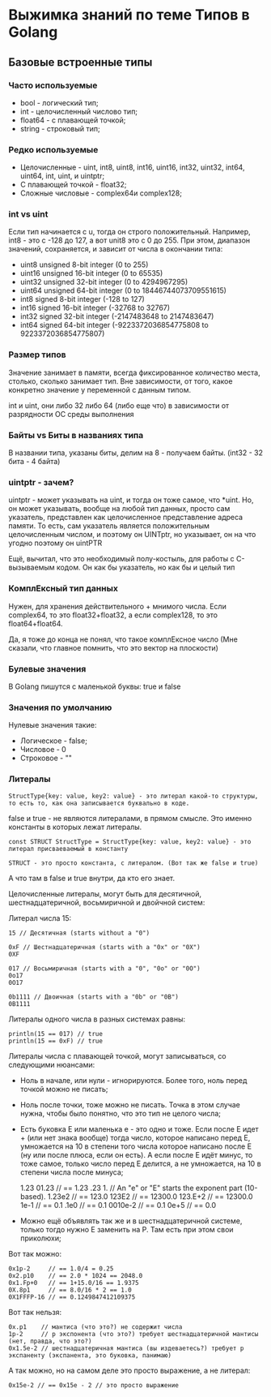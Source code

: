 # Выжимка знаний по теме Типов в Golang

## Базовые встроенные типы

### Часто используемые

  - bool - логический тип;
  - int - целочисленный числово тип;
  - float64 - с плавающей точкой;
  - string - строковый тип;

### Редко используемые

  - Целочисленные - uint, int8, uint8, int16, uint16, int32, uint32, int64, uint64, int, uint, и uintptr;
  - С плавающей точкой - float32;
  - Сложные числовые - complex64и complex128;

### int vs uint

  Если тип начинается с u, тогда он строго положительный. 
  Например, int8 - это с -128 до 127, а вот unit8 это с 0 до 255.
  При этом, диапазон значений, сохраняется, и зависит от числа в окончании типа:
 
  - uint8	unsigned 8-bit integer	(0 to 255)
  - uint16	unsigned 16-bit integer	(0 to 65535)
  - uint32	unsigned 32-bit integer	(0 to 4294967295)
  - uint64	unsigned 64-bit integer	(0 to 18446744073709551615)
  - int8	signed 8-bit integer	(-128 to 127)
  - int16	signed 16-bit integer	(-32768 to 32767)
  - int32	signed 32-bit integer	(-2147483648 to 2147483647)
  - int64	signed 64-bit integer	(-9223372036854775808 to 9223372036854775807)

### Размер типов

  Значение занимает в памяти, всегда фиксированное количество места, столько, сколько занимает тип.
  Вне зависимости, от того, какое конкретно значение у переменной с данным типом.

  int и uint, они либо 32 либо 64 (либо еще что) в зависимости от разрядности ОС среды выполнения
  
### Байты vs Биты в названиях типа

  В названии типа, указаны биты, делим на 8 - получаем байты. (int32 - 32 бита - 4 байта)

### uintptr - зачем?

  uintptr - может указывать на uint, и тогда он тоже самое, что *uint.
  Но, он может указывать, вообще на любой тип данных, просто сам указатель, представлен как целочисленное представление адреса памяти. 
  То есть, сам указатель является положительным целочисленным числом, и поэтому он UINTptr, но указывает, он на что угодно поэтому он uintPTR

  Ещё, вычитал, что это необходимый полу-костыль, для работы c С-вызываемым кодом. Он как бы указатель, но как бы и целый тип

### КомплЕксный тип данных

  Нужен, для хранения действительного + мнимого числа. Если complex64, то это float32+float32, а если complex128, то это float64+float64.

  Да, я тоже до конца не понял, что такое комплЕксное число (Мне сказали, что главное помнить, что это вектор на плоскости)

### Булевыe значения

  В Golang пишутся с маленькой буквы: true и false

### Значения по умолчанию

  Нулевые значения такие:
   - Логическое - false;
   - Числовое - 0
   - Строковое - ""

### Литералы

    StructType{key: value, key2: value} - это литерал какой-то структуры, то есть то, как она записывается буквально в коде.

  false и true - не являются литералами, в прямом смысле. Это именно константы в которых лежат литералы. 

    const STRUCT StructType = StructType{key: value, key2: value} - это литерал присваеваемый в константу

    STRUCT - это просто константа, с литералом. (Вот так же false и true)

  А что там в false и true внутри, да кто его знает.

  Целочисленные литералы, могут быть для десятичной, шестнадцатеричной, восьмиричной и двойчной систем:

  Литерал числа 15:

    15 // Десятичная (starts without a "0")

    0xF // Шестнадцатеричная (starts with a "0x" or "0X")
    0XF

    017 // Восьмиричная (starts with a "0", "0o" or "0O")
    0o17
    0O17

    0b1111 // Двоичная (starts with a "0b" or "0B")
    0B1111


  Литералы одного числа в разных системах равны:

    println(15 == 017) // true
    println(15 == 0xF) // true

  Литералы числа с плавающей точкой, могут записываться, со следующими нюансами:

  - Ноль в начале, или нули - игнорируются. Более того, ноль перед точкой можно не писать;
  - Ноль после точки, тоже можно не писать. Точка в этом случае нужна, чтобы было понятно, что это тип не целого числа;
  - Есть буковка E или маленька e - это одно и тоже. Если после Е идет + (или нет знака вообще) тогда число, которое написано перед Е, умножается на 10 в степени того числа которое написано после E (ну или после плюса, если он есть). А если после Е идёт минус, то тоже самое, только число перед Е делится, а не умножается, на 10 в степени числа после минуса;

    1.23
    01.23 // == 1.23
    .23
    1.
    // An "e" or "E" starts the exponent part (10-based).
    1.23e2  // == 123.0
    123E2   // == 12300.0
    123.E+2 // == 12300.0
    1e-1    // == 0.1
    .1e0    // == 0.1
    0010e-2 // == 0.1
    0e+5    // == 0.0

  - Можно ещё объявлять так же и в шестнадцатеричной системе, только тогдо нужно E заменить на P. Там есть при этом свои приколюхи;

  Вот так можно:

    0x1p-2     // == 1.0/4 = 0.25
    0x2.p10    // == 2.0 * 1024 == 2048.0
    0x1.Fp+0   // == 1+15.0/16 == 1.9375
    0X.8p1     // == 8.0/16 * 2 == 1.0
    0X1FFFP-16 // == 0.1249847412109375

  Вот так нельзя:

    0x.p1    // мантиса (что это?) не содержит числа
    1p-2     // p экспонента (что это?) требует шестнадцатеричной мантисы (нет, правда, что это?)
    0x1.5e-2 // шестнадцатеричная мантиса (вы издеваетесь?) требует p экспаненту (экспанента, это буковка, панимаю)

  А так можно, но на самом деле это просто выражение, а не литерал:

    0x15e-2 // == 0x15e - 2 // это просто выражение
